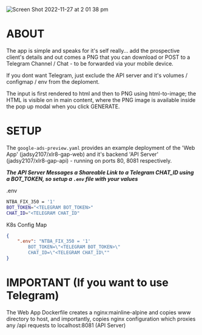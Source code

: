 ![Screen Shot 2022-11-27 at 2 01 38 pm](https://user-images.githubusercontent.com/107200645/204117351-eec283ad-dd05-4e78-b665-b0561d4d0454.png)


# ABOUT

The app is simple and speaks for it's self really... add the prospective client's details and out comes a PNG that you can download or POST to a Telegram Channel / Chat - to be forwarded via your mobile device. 

If you dont want Telegram, just exclude the API server and it's volumes / configmap / env from the deploment. 

The input is first rendered to html and then to PNG using html-to-image; the HTML is visible on in main content, where the PNG image is available inside the pop up modal when you click GENERATE.


# SETUP

The `google-ads-preview.yaml` provides an example deployment of the 'Web App' (jadsy2107/xlr8-gap-web) and it's backend 'API Server' (jadsy2107/xlr8-gap-api) - running on ports 80, 8081 respectively.

***The API Server Messages a Shareable Link to a Telegram CHAT_ID using a BOT_TOKEN, so setup a `.env` file with your values***

.env 
```bash
NTBA_FIX_350 = '1'
BOT_TOKEN="<TELEGRAM BOT_TOKEN>"
CHAT_ID="<TELEGRAM CHAT_ID"
```

K8s Config Map
```json
{
	".env": "NTBA_FIX_350 = '1'
		BOT_TOKEN=\"<TELEGRAM BOT_TOKEN>\"
		CHAT_ID=\"<TELEGRAM CHAT_ID\""
}
```

# IMPORTANT (If you want to use Telegram)

The Web App Dockerfile creates a nginx:mainline-alpine and copies www directory to host, and importantly, copies nginx configuration which proxies any /api requests to localhost:8081 (API Server)


